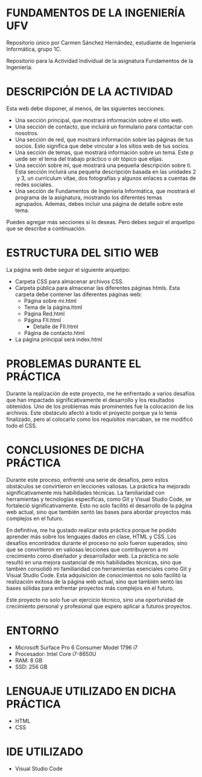 
# FUNDAMENTOS DE LA INGENIERÍA UFV 

Repositorio único por Carmen Sánchez Hernández, estudiante de Ingeniería Informática, grupo 1C.  

Repositorio para la Actividad Individual de la asignatura Fundamentos de la Ingeniería. 

# DESCRIPCIÓN DE LA ACTIVIDAD 

Esta web debe disponer, al menos, de las siguientes secciones:

- Una sección principal, que mostrará información sobre el sitio web.
- Una sección de contacto, que incluirá un formulario para contactar con nosotros.
- Una sección de red, que mostrará información sobre las páginas de tus socios. Esto significa que debe vincular a los sitios web de tus socios.
- Una sección de temas, que mostrará información sobre un tema. Este puede ser el tema del trabajo práctico o otr tópico que elijas.
- Una sección sobre mí, que mostrará una pequeña descripción sobre ti. Esta sección incluirá una pequeña descripción basada en las unidades 2 y 3, un currículum vitae, dos fotografías y algunos enlaces a cuentas de redes sociales.
- Una sección de Fundamentos de Ingeniería Informática, que mostrará el programa de la asignatura, mostrando los diferentes temas agrupados. Además, debes incluir una página de detalle sobre este tema.

Puedes agregar más secciones si lo deseas. Pero debes seguir el arquetipo que se describe a continuación.

# ESTRUCTURA DEL SITIO WEB 

La página web debe seguir el siguiente arquetipo:

- Carpeta CSS para almacenar archivos CSS.
- Carpeta pública para almacenar las diferentes páginas htmls. Esta carpeta debe contener las diferentes páginas web:
  - Página sobre mi.html
  - Tema de la página.html
  - Página Red.html
  - Página FII.html
    - Detalle de FII.html
  - Página de contacto.html
- La página principal será index.html

# PROBLEMAS DURANTE EL PRÁCTICA  

Durante la realización de este proyecto, me he enfrentado a varios desafíos que han impactado significativamente el desarrollo y los resultados obtenidos. 
Uno de los problemas más prominentes fue la colocación de los archivos. Este obstáculo afectó a todo el proyecto porque ya lo tenía finalizado, 
pero al colocarlo como los requisitos marcaban, se me modificó todo el CSS.


# CONCLUSIONES DE DICHA PRÁCTICA 

Durante este proceso, enfrenté una serie de desafíos, pero estos obstáculos se convirtieron en lecciones valiosas.
La práctica ha mejorado significativamente mis habilidades técnicas. La familiaridad con herramientas y tecnologías específicas, como
Git y Visual Studio Code, se fortaleció significativamente. Esto no solo facilitó el desarrollo de la página web actual, sino que también sentó las bases 
para abordar proyectos más complejos en el futuro.

En definitiva, me ha gustado realizar esta práctica porque he podido aprender más sobre los lenguajes dados en clase, HTML y CSS. Los desafíos encontrados 
durante el proceso no solo fueron superados, sino que se convirtieron en valiosas lecciones que contribuyeron a mi crecimiento como diseñador y desarrollador web. 
La práctica no solo resultó en una mejora sustancial de mis habilidades técnicas, sino que también consolidó mi familiaridad con herramientas esenciales como Git y 
Visual Studio Code. Esta adquisición de conocimientos no solo facilitó la realización exitosa de la página web actual, sino que también sentó las bases sólidas
para enfrentar proyectos más complejos en el futuro.

Este proyecto no solo fue un ejercicio técnico, sino una oportunidad de crecimiento personal y profesional que espero aplicar a futuros proyectos. 

# ENTORNO 

- Microsoft Surface Pro 6 Consumer Model 1796 i7
- Procesador: Intel Core i7-8650U
- RAM: 8 GB
- SSD: 256 GB

# LENGUAJE UTILIZADO EN DICHA PRÁCTICA 

- HTML
- CSS 

# IDE UTILIZADO 

- Visual Studio Code 
